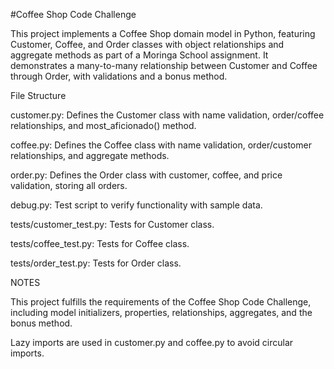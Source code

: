 #Coffee Shop Code Challenge

This project implements a Coffee Shop domain model in Python, featuring Customer, Coffee, and Order classes with object relationships and aggregate methods as part of a Moringa School assignment. It demonstrates a many-to-many relationship between Customer and Coffee through Order, with validations and a bonus method.

File Structure

customer.py: Defines the Customer class with name validation, order/coffee relationships, and most_aficionado() method.

coffee.py: Defines the Coffee class with name validation, order/customer relationships, and aggregate methods.

order.py: Defines the Order class with customer, coffee, and price validation, storing all orders.

debug.py: Test script to verify functionality with sample data.

tests/customer_test.py: Tests for Customer class.

tests/coffee_test.py: Tests for Coffee class.

tests/order_test.py: Tests for Order class.

NOTES

This project fulfills the requirements of the Coffee Shop Code Challenge, including model initializers, properties, relationships, aggregates, and the bonus method.

Lazy imports are used in customer.py and coffee.py to avoid circular imports.



